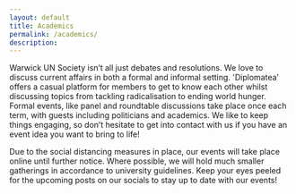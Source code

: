 ```yaml
---
layout: default
title: Academics
permalink: /academics/
description:
---
```


Warwick UN Society isn’t all just debates and resolutions. We love to discuss current affairs in both a formal and informal setting.  'Diplomatea’ offers a casual platform for members to get to know each other whilst discussing topics from tackling radicalisation to ending world hunger. Formal events, like panel and roundtable discussions take place once each term, with guests including politicians and academics. We like to keep things engaging, so don’t hesitate to get into contact with us if you have an event idea you want to bring to life!

Due to the social distancing measures in place, our events will take place online until further notice. Where possible, we will hold much smaller gatherings in accordance to university guidelines. Keep your eyes peeled for the upcoming posts on our socials to stay up to date with our events!
